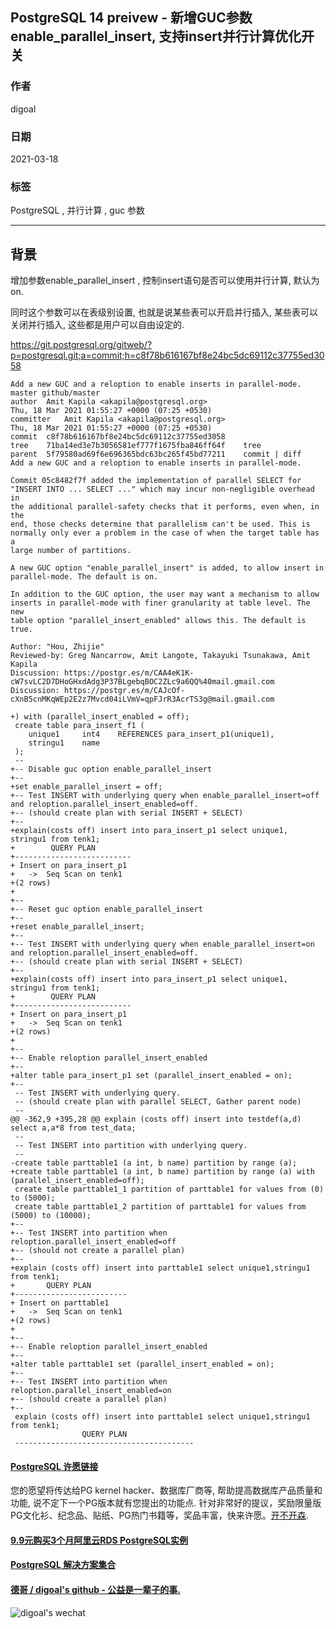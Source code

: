 ## PostgreSQL 14 preivew - 新增GUC参数enable_parallel_insert, 支持insert并行计算优化开关  
    
### 作者    
digoal    
    
### 日期    
2021-03-18    
    
### 标签    
PostgreSQL , 并行计算 , guc 参数  
    
----    
    
## 背景    
增加参数enable_parallel_insert , 控制insert语句是否可以使用并行计算, 默认为on.   
  
同时这个参数可以在表级别设置, 也就是说某些表可以开启并行插入, 某些表可以关闭并行插入, 这些都是用户可以自由设定的.   
  
https://git.postgresql.org/gitweb/?p=postgresql.git;a=commit;h=c8f78b616167bf8e24bc5dc69112c37755ed3058  
  
```  
Add a new GUC and a reloption to enable inserts in parallel-mode. master github/master  
author	Amit Kapila <akapila@postgresql.org>	  
Thu, 18 Mar 2021 01:55:27 +0000 (07:25 +0530)  
committer	Amit Kapila <akapila@postgresql.org>	  
Thu, 18 Mar 2021 01:55:27 +0000 (07:25 +0530)  
commit	c8f78b616167bf8e24bc5dc69112c37755ed3058  
tree	71ba14ed3e7b3056581ef777f1675fba846ff64f	tree  
parent	5f79580ad69f6e696365bdc63bc265f45bd77211	commit | diff  
Add a new GUC and a reloption to enable inserts in parallel-mode.  
  
Commit 05c8482f7f added the implementation of parallel SELECT for  
"INSERT INTO ... SELECT ..." which may incur non-negligible overhead in  
the additional parallel-safety checks that it performs, even when, in the  
end, those checks determine that parallelism can't be used. This is  
normally only ever a problem in the case of when the target table has a  
large number of partitions.  
  
A new GUC option "enable_parallel_insert" is added, to allow insert in  
parallel-mode. The default is on.  
  
In addition to the GUC option, the user may want a mechanism to allow  
inserts in parallel-mode with finer granularity at table level. The new  
table option "parallel_insert_enabled" allows this. The default is true.  
  
Author: "Hou, Zhijie"  
Reviewed-by: Greg Nancarrow, Amit Langote, Takayuki Tsunakawa, Amit Kapila  
Discussion: https://postgr.es/m/CAA4eK1K-cW7svLC2D7DHoGHxdAdg3P37BLgebqBOC2ZLc9a6QQ%40mail.gmail.com  
Discussion: https://postgr.es/m/CAJcOf-cXnB5cnMKqWEp2E2z7Mvcd04iLVmV=qpFJrR3AcrTS3g@mail.gmail.com  
```  
  
```  
+) with (parallel_insert_enabled = off);  
 create table para_insert_f1 (  
    unique1     int4    REFERENCES para_insert_p1(unique1),  
    stringu1    name  
 );  
 --  
+-- Disable guc option enable_parallel_insert  
+--  
+set enable_parallel_insert = off;  
+-- Test INSERT with underlying query when enable_parallel_insert=off and reloption.parallel_insert_enabled=off.  
+-- (should create plan with serial INSERT + SELECT)  
+--  
+explain(costs off) insert into para_insert_p1 select unique1, stringu1 from tenk1;  
+        QUERY PLAN          
+--------------------------  
+ Insert on para_insert_p1  
+   ->  Seq Scan on tenk1  
+(2 rows)  
+  
+--  
+-- Reset guc option enable_parallel_insert  
+--  
+reset enable_parallel_insert;  
+--  
+-- Test INSERT with underlying query when enable_parallel_insert=on and reloption.parallel_insert_enabled=off.  
+-- (should create plan with serial INSERT + SELECT)  
+--  
+explain(costs off) insert into para_insert_p1 select unique1, stringu1 from tenk1;  
+        QUERY PLAN          
+--------------------------  
+ Insert on para_insert_p1  
+   ->  Seq Scan on tenk1  
+(2 rows)  
+  
+--  
+-- Enable reloption parallel_insert_enabled  
+--  
+alter table para_insert_p1 set (parallel_insert_enabled = on);  
+--  
 -- Test INSERT with underlying query.  
 -- (should create plan with parallel SELECT, Gather parent node)  
 --  
@@ -362,9 +395,28 @@ explain (costs off) insert into testdef(a,d) select a,a*8 from test_data;  
 --  
 -- Test INSERT into partition with underlying query.  
 --  
-create table parttable1 (a int, b name) partition by range (a);  
+create table parttable1 (a int, b name) partition by range (a) with (parallel_insert_enabled=off);  
 create table parttable1_1 partition of parttable1 for values from (0) to (5000);  
 create table parttable1_2 partition of parttable1 for values from (5000) to (10000);  
+--  
+-- Test INSERT into partition when reloption.parallel_insert_enabled=off  
+-- (should not create a parallel plan)  
+--  
+explain (costs off) insert into parttable1 select unique1,stringu1 from tenk1;  
+       QUERY PLAN          
+-------------------------  
+ Insert on parttable1  
+   ->  Seq Scan on tenk1  
+(2 rows)  
+  
+--  
+-- Enable reloption parallel_insert_enabled  
+--  
+alter table parttable1 set (parallel_insert_enabled = on);  
+--  
+-- Test INSERT into partition when reloption.parallel_insert_enabled=on  
+-- (should create a parallel plan)  
+--  
 explain (costs off) insert into parttable1 select unique1,stringu1 from tenk1;  
                QUERY PLAN                 
 ----------------------------------------  
```  
  
  
#### [PostgreSQL 许愿链接](https://github.com/digoal/blog/issues/76 "269ac3d1c492e938c0191101c7238216")
您的愿望将传达给PG kernel hacker、数据库厂商等, 帮助提高数据库产品质量和功能, 说不定下一个PG版本就有您提出的功能点. 针对非常好的提议，奖励限量版PG文化衫、纪念品、贴纸、PG热门书籍等，奖品丰富，快来许愿。[开不开森](https://github.com/digoal/blog/issues/76 "269ac3d1c492e938c0191101c7238216").  
  
  
#### [9.9元购买3个月阿里云RDS PostgreSQL实例](https://www.aliyun.com/database/postgresqlactivity "57258f76c37864c6e6d23383d05714ea")
  
  
#### [PostgreSQL 解决方案集合](https://yq.aliyun.com/topic/118 "40cff096e9ed7122c512b35d8561d9c8")
  
  
#### [德哥 / digoal's github - 公益是一辈子的事.](https://github.com/digoal/blog/blob/master/README.md "22709685feb7cab07d30f30387f0a9ae")
  
  
![digoal's wechat](../pic/digoal_weixin.jpg "f7ad92eeba24523fd47a6e1a0e691b59")
  
